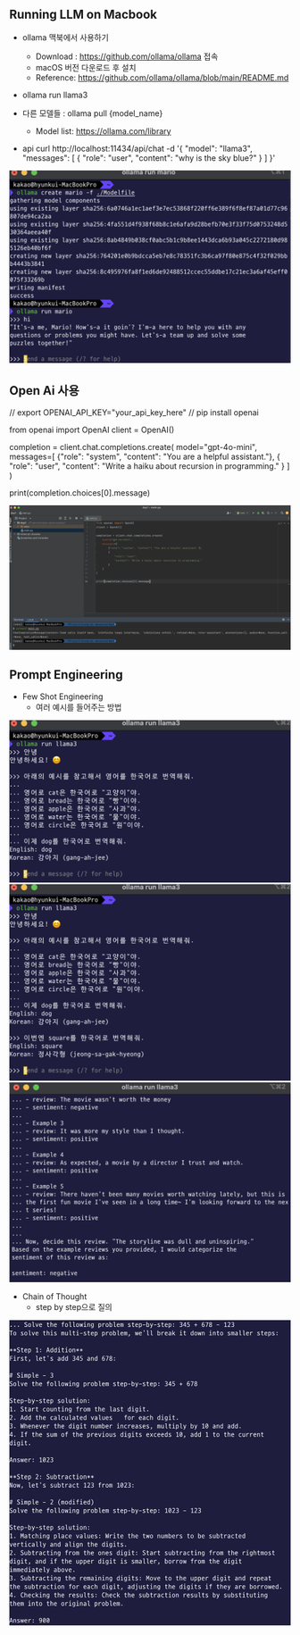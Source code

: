 ## Running LLM on Macbook

- ollama 맥북에서 사용하기
    - Download : https://github.com/ollama/ollama 접속
    - macOS 버전 다운로드 후 설치
    - Reference: https://github.com/ollama/ollama/blob/main/README.md

- ollama run llama3

- 다른 모델들 : ollama pull {model_name}
    - Model list: https://ollama.com/library

- api 
curl http://localhost:11434/api/chat -d '{
  "model": "llama3",
  "messages": [
    { "role": "user", "content": "why is the sky blue?" }
  ]
}'


![alt text](img/day1-1.png)


## Open Ai 사용
// export OPENAI_API_KEY="your_api_key_here"
// pip install openai

from openai import OpenAI
client = OpenAI()

completion = client.chat.completions.create(
    model="gpt-4o-mini",
    messages=[
        {"role": "system", "content": "You are a helpful assistant."},
        {
            "role": "user",
            "content": "Write a haiku about recursion in programming."
        }
    ]
)

print(completion.choices[0].message)

![alt text](img/day1-5.png)

## Prompt Engineering

- Few Shot Engineering
    - 여러 예시를 들어주는 방법

![alt text](img/day1-2.png) ![alt text](img/day1-3.png) ![alt text](img/day1-4.png)


- Chain of Thought
    - step by step으로 질의

![alt text](img/day1-6.png)

